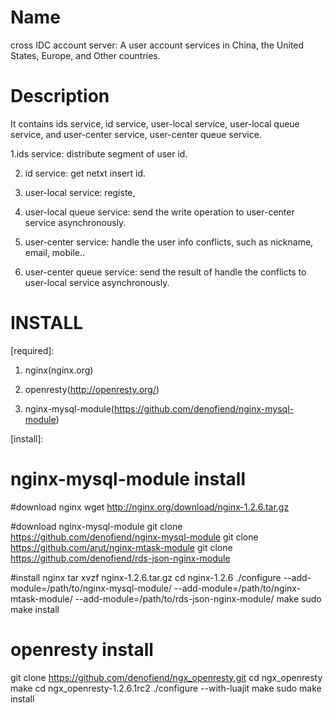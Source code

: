 Name
=================

cross IDC account server: A user account services in China, the United States, Europe, and Other countries.


Description
=================

It contains ids service, id service, user-local service, user-local queue service, and user-center service, user-center queue service.

1.ids service: distribute segment of user id.

2. id service: get netxt insert id.

3. user-local service: registe,

4. user-local queue service: send the write operation to user-center service asynchronously.

5. user-center service: handle the user info conflicts, such as nickname, email, mobile..

6. user-center queue service: send the result of handle the conflicts to user-local service asynchronously.



INSTALL
=================

[required]:

1. nginx(nginx.org)

2. openresty(http://openresty.org/)

3. nginx-mysql-module(https://github.com/denofiend/nginx-mysql-module)



[install]:

nginx-mysql-module install
=================

#download nginx
  wget http://nginx.org/download/nginx-1.2.6.tar.gz

#download nginx-mysql-module 
  git clone https://github.com/denofiend/nginx-mysql-module
  git clone https://github.com/arut/nginx-mtask-module
  git clone https://github.com/denofiend/rds-json-nginx-module

#install nginx
  tar xvzf nginx-1.2.6.tar.gz
  cd nginx-1.2.6
  ./configure --add-module=/path/to/nginx-mysql-module/ --add-module=/path/to/nginx-mtask-module/ --add-module=/path/to/rds-json-nginx-module/
  make
  sudo make install
 

openresty install
=================
  git clone https://github.com/denofiend/ngx_openresty.git
  cd ngx_openresty
  make
  cd ngx_openresty-1.2.6.1rc2
  ./configure --with-luajit
  make
  sudo make install





